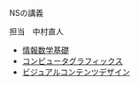 <!doctype html>
<html>
<head>
<meta charset="utf-8">
<title>トップページ</title>
<link href="top.css" rel="stylesheet" type="text/css">
</head>

<body>
<p>NSの講義</p>
<p>担当　中村直人</p>
<ul>
  <li><a href="すうがくmath.html">情報数学基礎</a></li>
  <li><a href="CG.html">コンピュータグラフィックス</a></li>
  <li><a href="VCD.html">ビジュアルコンテンツデザイン</a></li>
</ul>
<p>&nbsp;</p>
<p>&nbsp;</p>
</body>
</html>
